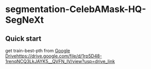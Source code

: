 # segmentation-CelebAMask-HQ-SegNeXt
## Quick start
get train-best-pth from [Google Drive](https://drive.google.com/file/d/1rp5D48-1renqNCQ3LkJAYK5__QVFN_IV/view?usp=drive_link)https://drive.google.com/file/d/1rp5D48-1renqNCQ3LkJAYK5__QVFN_IV/view?usp=drive_link
